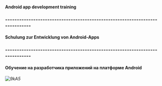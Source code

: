 #### Android app development training
### ----------------------------------------------------------------------------
#### Schulung zur Entwicklung von Android-Apps
### ----------------------------------------------------------------------------
#### Обучение на разработчика приложений на платформе Android
###### ![9kA5](https://user-images.githubusercontent.com/69854595/201448079-28d50386-1f7c-4be5-a5d8-669d58fbc179.gif)
